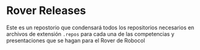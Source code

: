 # Rover Releases

Este es un repostorio que condensará todos los repositorios necesarios en archivos de extensión `.repos` para cada una de las competencias y presentaciones que se hagan para el Rover de Robocol
